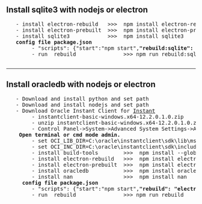 <div>
 <h2>Install sqlite3 with nodejs or electron</h2>
 <pre>
   - install electron-rebuild   >>>  npm install electron-rebuild --save
   - install electron-prebuilt  >>>  npm install electron-prebuilt --save
   - install sqlite3            >>>  npm install sqlite3
   <b>config file package.json</b>
        - "scripts": {"start":"npm start",<b>"rebuild:sqlite": "electron-rebuild -f -w ./node_modules/sqlite3"</b>}
        - run  rebuild               >>> npm run rebuild:sqlite 
 </pre>
</div>
<hr>
<div>
 <h2>Install  oracledb with nodejs or electron</h2>
 <pre>
   - Download and install python and set path
   - Download and install nodejs and set path
   - Download Oracle Instant Client for <a href='http://www.oracle.com/technetwork/topics/winx64soft-089540.html' target='_blank'>Instant</a>
        - instantclient-basic-windows.x64-12.2.0.1.0.zip
        - unzip instantclient-basic-windows.x64-12.2.0.1.0.zip  to C://instantclient
        - Control Panel->System->Advanced System Settings->Advanced->Environment Variables->System variables->PATH C://instantclient
    <b>Open terminal or cmd mode admin.</b>
        - set OCI_LIB_DIR=C:\oracle\instantclient\sdk\lib\msvc 
        - set OCI_INC_DIR=C:\oracle\instantclient\sdk\include
        - install build-tools        >>>  npm install --global --production windows-build-tools
        - install electron-rebuild   >>>  npm install electron-rebuild --save
        - install electron-prebuilt  >>>  npm install electron-prebuilt --save
        - install oracledb           >>>  npm install oracledb
        - install nan                >>>  npm install nan 
     <b>config file package.json</b>
        - "scripts": {"start":"npm start",<b>"rebuild": "electron-rebuild -f -w ./node_modules/oracledb"</b>}
        - run  rebuild               >>> npm run rebuild
 </pre>
</div>
